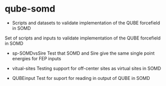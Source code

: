 # qube-somd

* Scripts and datasets to validate implementation of the QUBE forcefield in SOMD

Set of scripts and inputs to validate implementation of the QUBE forcefield in SOMD

* sp-SOMDvsSire
  Test that SOMD and Sire give the same single point energies for FEP inputs

* vitual-sites
  Testing support for off-center sites as virtual sites in SOMD

* QUBEinput
  Test for suport for reading in output of QUBE in SOMD

